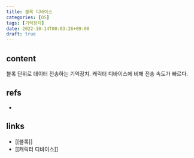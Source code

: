 ```yaml
---
title: 블록 디바이스
categories: [OS]
tags: [기억장치]
date: 2022-10-14T00:03:26+09:00
draft: true
---
```


## content
블록 단위로 데이터 전송하는 기억장치. 캐릭터 디바이스에 비해 전송 속도가 빠르다.


## refs
- 


## links
- [[블록]]
- [[캐릭터 디바이스]]
